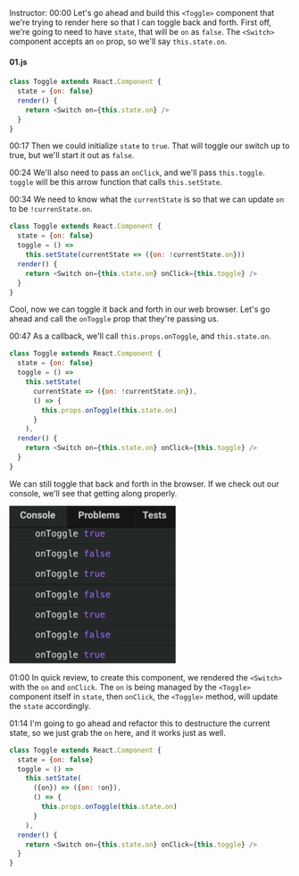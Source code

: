 Instructor: 00:00 Let's go ahead and build this `<Toggle>` component that we're trying to render here so that I can toggle back and forth. First off, we're going to need to have `state`, that will be `on` as `false`. The `<Switch>` component accepts an `on` prop, so we'll say `this.state.on`.

#### 01.js
```javascript
class Toggle extends React.Component {
  state = {on: false}
  render() {
    return <Switch on={this.state.on} />
  }
}
```

00:17 Then we could initialize `state` to `true`. That will toggle our switch up to true, but we'll start it out as `false`.

00:24 We'll also need to pass an `onClick`, and we'll pass `this.toggle`. `toggle` will be this arrow function that calls `this.setState`.

00:34 We need to know what the `currentState` is so that we can update `on` to be `!currenState.on`. 

```javascript
class Toggle extends React.Component {
  state = {on: false}
  toggle = () => 
    this.setState(currentState => ({on: !currentState.on}))
  render() {
    return <Switch on={this.state.on} onClick={this.toggle} />
  }
}
```

Cool, now we can toggle it back and forth in our web browser. Let's go ahead and call the `onToggle` prop that they're passing us.

00:47 As a callback, we'll call `this.props.onToggle`, and `this.state.on`. 

```javascript
class Toggle extends React.Component {
  state = {on: false}
  toggle = () => 
    this.setState(
      currentState => ({on: !currentState.on}),
      () => {
        this.props.onToggle(this.state.on)
      }
    ),
  render() {
    return <Switch on={this.state.on} onClick={this.toggle} />
  }
}
```

We can still toggle that back and forth in the browser. If we check out our console, we'll see that getting along properly.

![console logging toggle](../images/javascript-build-a-toggle-component-console-logging-toggle.png)

01:00 In quick review, to create this component, we rendered the `<Switch>` with the `on` and `onClick`. The `on` is being managed by the `<Toggle>` component itself in `state`, then `onClick`, the `<Toggle>` method, will update the `state` accordingly.

01:14 I'm going to go ahead and refactor this to destructure the current state, so we just grab the `on` here, and it works just as well.

```javascript
class Toggle extends React.Component {
  state = {on: false}
  toggle = () => 
    this.setState(
      ({on}) => ({on: !on}),
      () => {
        this.props.onToggle(this.state.on)
      }
    ),
  render() {
    return <Switch on={this.state.on} onClick={this.toggle} />
  }
}
```
